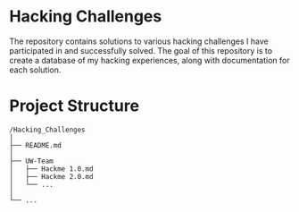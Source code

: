# Hacking Challenges

The repository contains solutions to various hacking challenges I have participated in and successfully solved. The goal of this repository is to create a database of my hacking experiences, along with documentation for each solution.

# Project Structure
```
/Hacking_Challenges
│
├── README.md          
│
├── UW-Team             
│   ├── Hackme 1.0.md  
│   ├── Hackme 2.0.md  
│   └── ...            
│
└── ...                
```